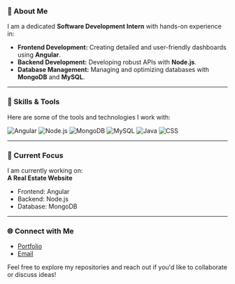 ### 👋 About Me

I am a dedicated **Software Development Intern** with hands-on experience in:

- **Frontend Development:** Creating detailed and user-friendly dashboards using **Angular**.  
- **Backend Development:** Developing robust APIs with **Node.js**.  
- **Database Management:** Managing and optimizing databases with **MongoDB** and **MySQL**.  
---

### 🌟 Skills & Tools  
Here are some of the tools and technologies I work with:

![Angular](https://img.shields.io/badge/Angular-DD0031?style=for-the-badge&logo=angular&logoColor=white)
![Node.js](https://img.shields.io/badge/Node.js-339933?style=for-the-badge&logo=nodedotjs&logoColor=white)
![MongoDB](https://img.shields.io/badge/MongoDB-47A248?style=for-the-badge&logo=mongodb&logoColor=white)
![MySQL](https://img.shields.io/badge/MySQL-4479A1?style=for-the-badge&logo=mysql&logoColor=white)
![Java](https://img.shields.io/badge/Java-007396?style=for-the-badge&logo=java&logoColor=white)
![CSS](https://img.shields.io/badge/CSS-1572B6?style=for-the-badge&logo=css3&logoColor=white)

---

### 🚀 Current Focus  
I am currently working on:  
**A Real Estate Website**  
- Frontend: Angular  
- Backend: Node.js  
- Database: MongoDB  

---

### 🌐 Connect with Me  
- [Portfolio](#)
- [Email](mailto:taboubioussema78@gmail.com)  

Feel free to explore my repositories and reach out if you'd like to collaborate or discuss ideas!
